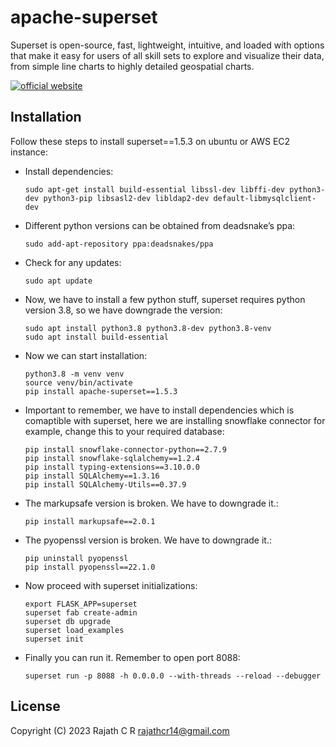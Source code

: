 # apache-superset

Superset is open-source, fast, lightweight, intuitive, and loaded with options that make it easy for users of all skill sets to explore and visualize their data, from simple line charts to highly detailed geospatial charts.

[![official website](https://upload.wikimedia.org/wikipedia/commons/thumb/0/0e/Superset_logo.svg/768px-Superset_logo.svg.png?20210129193338)](https://superset.apache.org/)

## Installation

Follow these steps to install superset==1.5.3 on ubuntu or AWS EC2 instance:

* Install dependencies:

  ```
  sudo apt-get install build-essential libssl-dev libffi-dev python3-dev python3-pip libsasl2-dev libldap2-dev default-libmysqlclient-dev
  ```

* Different python versions can be obtained from deadsnake’s ppa:

  ```
  sudo add-apt-repository ppa:deadsnakes/ppa
  ```

* Check for any updates:

  ```
  sudo apt update
  ```

* Now, we have to install a few python stuff, superset requires python version 3.8, so we have downgrade the version:

  ```
  sudo apt install python3.8 python3.8-dev python3.8-venv
  sudo apt install build-essential
  ```

* Now we can start installation:

  ```
  python3.8 -m venv venv
  source venv/bin/activate
  pip install apache-superset==1.5.3
  ```
  
* Important to remember, we have to install dependencies which is comaptible with superset, here we are installing snowflake connector for example, change this to your required database:

  ```
  pip install snowflake-connector-python==2.7.9
  pip install snowflake-sqlalchemy==1.2.4
  pip install typing-extensions==3.10.0.0
  pip install SQLAlchemy==1.3.16
  pip install SQLAlchemy-Utils==0.37.9 
  ```

* The markupsafe version is broken. We have to downgrade it.:

  ```
  pip install markupsafe==2.0.1
  
  ```
* The pyopenssl version is broken. We have to downgrade it.:

  ```
  pip uninstall pyopenssl
  pip install pyopenssl==22.1.0
  ```
  
* Now proceed with superset initializations:

  ```
  export FLASK_APP=superset
  superset fab create-admin
  superset db upgrade
  superset load_examples
  superset init
  ```

* Finally you can run it. Remember to open port 8088:

  ```
  superset run -p 8088 -h 0.0.0.0 --with-threads --reload --debugger
  
  ```

## License

Copyright (C) 2023 Rajath C R <rajathcr14@gmail.com>

